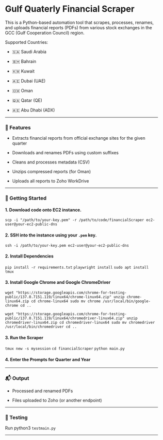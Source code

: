 
# Gulf Quaterly Financial Scraper

This is a Python-based automation tool that scrapes, processes, renames, and uploads financial reports (PDFs) from various stock exchanges in the GCC (Gulf Cooperation Council) region.

Supported Countries:

- 🇸🇦 Saudi Arabia

- 🇧🇭 Bahrain

- 🇰🇼 Kuwait

- 🇦🇪 Dubai (UAE)

- 🇴🇲 Oman

- 🇶🇦 Qatar (QE)

- 🇦🇪 Abu Dhabi (ADX)


---

### 🧰 Features

- Extracts financial reports from official exchange sites for the given quarter

- Downloads and renames PDFs using custom suffixes

- Cleans and processes metadata (CSV)

- Unzips compressed reports (for Oman)

- Uploads all reports to Zoho WorkDrive

---

### 🚀 Getting Started

#### 1. Download code onto EC2 instance.

`scp -i "/path/to/your-key.pem" -r /path/to/code/financialScraper ec2-user@your-ec2-public-dns`

#### 2. SSH into the instance using your `.pem` key.

`ssh -i /path/to/your-key.pem ec2-user@your-ec2-public-dns`

#### 2. Install Dependencies

`pip install -r requirements.txt`
`playwright install`
`sudo apt install tmux`

#### 3. Install Google Chrome and Google ChromeDriver

`wget "https://storage.googleapis.com/chrome-for-testing-public/137.0.7151.119/linux64/chrome-linux64.zip"
unzip chrome-linux64.zip
cd chrome-linux64
sudo mv chrome /usr/local/bin/google-chrome
cd ..`

`wget "https://storage.googleapis.com/chrome-for-testing-public/137.0.7151.119/linux64/chromedriver-linux64.zip"
unzip chromedriver-linux64.zip
cd chromedriver-linux64
sudo mv chromedriver /usr/local/bin/chromedriver
cd ..`
#### 3. Run the Scraper

`tmux new -s mysession`
`cd financialScraper`
`python main.py`

#### 4. Enter the Prompts for Quarter and Year
---


### 📬 Output

- Processed and renamed PDFs

- Files uploaded to Zoho (or another endpoint)


---

### 🧪 Testing

Run python3 `testmain.py`

---
